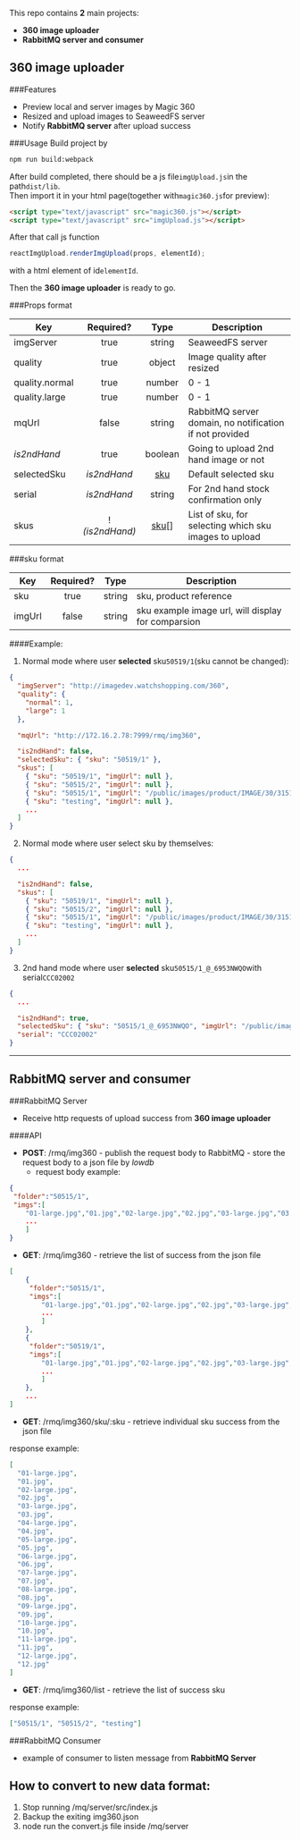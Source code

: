 This repo contains **2** main projects:

- **360 image uploader**
- **RabbitMQ server and consumer**

## 360 image uploader

###Features

- Preview local and server images by Magic 360
- Resized and upload images to SeaweedFS server
- Notify **RabbitMQ server** after upload success

###Usage Build project by

```sh
npm run build:webpack
```

After build completed, there should be a js file`imgUpload.js`in the
path`dist/lib`.  
Then import it in your html page(together with`magic360.js`for preview):

```html
<script type="text/javascript" src="magic360.js"></script>
<script type="text/javascript" src="imgUpload.js"></script>
```

After that call js function

```js
reactImgUpload.renderImgUpload(props, elementId);
```

with a html element of id`elementId`.

Then the **360 image uploader** is ready to go.

###Props format

| Key                |       Required?       |     Type      | Description                                             |
| ------------------ | :-------------------: | :-----------: | ------------------------------------------------------- |
| imgServer          |         true          |    string     | SeaweedFS server                                        |
| quality            |         true          |    object     | Image quality after resized                             |
| quality.normal     |         true          |    number     | 0 - 1                                                 |
| quality.large      |         true          |    number     | 0 - 1                                                 |
| mqUrl              |         false         |    string     | RabbitMQ server domain, no notification if not provided |
| <em>is2ndHand</em> |         true          |    boolean    | Going to upload 2nd hand image or not                   |
| selectedSku        |  <em>is2ndHand</em>   |  [sku](#sku)  | Default selected sku                                    |
| serial             |  <em>is2ndHand</em>   |    string     | For 2nd hand stock confirmation only                    |
| skus               | !<em>(is2ndHand)</em> | [sku](#sku)[] | List of sku, for selecting which sku images to upload   |

<a name="sku"></a> ###sku format

| Key    | Required? |  Type  | Description                                        |
| ------ | :-------: | :----: | -------------------------------------------------- |
| sku    |   true    | string | sku, product reference                             |
| imgUrl |   false   | string | sku example image url, will display for comparsion |

####Example:

1. Normal mode where user **selected** sku`50519/1`(sku cannot be changed):

```json
{
  "imgServer": "http://imagedev.watchshopping.com/360",
  "quality": {
    "normal": 1,
    "large": 1
  },

  "mqUrl": "http://172.16.2.78:7999/rmq/img360",

  "is2ndHand": false,
  "selectedSku": { "sku": "50519/1" },
  "skus": [
    { "sku": "50519/1", "imgUrl": null },
    { "sku": "50515/2", "imgUrl": null },
    { "sku": "50515/1", "imgUrl": "/public/images/product/IMAGE/30/315100" },
    { "sku": "testing", "imgUrl": null },
    ...
  ]
}
```

2. Normal mode where user select sku by themselves:

```json
{
  ...

  "is2ndHand": false,
  "skus": [
    { "sku": "50519/1", "imgUrl": null },
    { "sku": "50515/2", "imgUrl": null },
    { "sku": "50515/1", "imgUrl": "/public/images/product/IMAGE/30/315100" },
    { "sku": "testing", "imgUrl": null },
    ...
  ]
}
```

3. 2nd hand mode where user **selected** sku`50515/1_@_6953NWQO`with
   serial`CCC02002`

```json
{
  ...

  "is2ndHand": true,
  "selectedSku": { "sku": "50515/1_@_6953NWQO", "imgUrl": "/public/images/product/IMAGE/30/315100" },
  "serial": "CCC02002"
}

```

---

## RabbitMQ server and consumer

###RabbitMQ Server

- Receive http requests of upload success from **360 image uploader**

####API

- **POST**: /rmq/img360 - publish the request body to RabbitMQ - store the
  request body to a json file by _lowdb_
  - request body example:

```json
{
 "folder":"50515/1",
 "imgs":[
 	"01-large.jpg","01.jpg","02-large.jpg","02.jpg","03-large.jpg","03.jpg","04-large.jpg","04.jpg",
	...
 	]
}
```

- **GET**: /rmq/img360 - retrieve the list of success from the json file

```json
[
	{
	 "folder":"50515/1",
	 "imgs":[
	 	"01-large.jpg","01.jpg","02-large.jpg","02.jpg","03-large.jpg","03.jpg","04.jpg-large","04.jpg",
		...
	 	]
	},
	{
	 "folder":"50519/1",
	 "imgs":[
	 	"01-large.jpg","01.jpg","02-large.jpg","02.jpg","03-large.jpg","03.jpg","04-large.jpg","04.jpg",
		...
	 	]
	},
	...
]
```

- **GET**: /rmq/img360/sku/:sku - retrieve individual sku success from the json
  file

response example:

```json
[
  "01-large.jpg",
  "01.jpg",
  "02-large.jpg",
  "02.jpg",
  "03-large.jpg",
  "03.jpg",
  "04-large.jpg",
  "04.jpg",
  "05-large.jpg",
  "05.jpg",
  "06-large.jpg",
  "06.jpg",
  "07-large.jpg",
  "07.jpg",
  "08-large.jpg",
  "08.jpg",
  "09-large.jpg",
  "09.jpg",
  "10-large.jpg",
  "10.jpg",
  "11-large.jpg",
  "11.jpg",
  "12-large.jpg",
  "12.jpg"
]
```

- **GET**: /rmq/img360/list - retrieve the list of success sku

response example:

```json
["50515/1", "50515/2", "testing"]
```

###RabbitMQ Consumer

- example of consumer to listen message from **RabbitMQ Server**

## How to convert to new data format:

1. Stop running /mq/server/src/index.js
2. Backup the exiting img360.json
3. node run the convert.js file inside /mq/server
